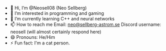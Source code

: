 - 👋 Hi, I’m @Neosell08 (Neo Sellberg)
- 👀 I’m interested in programming and gaming
- 🌱 I’m currently learning C++ and neural networks
- 📫 How to reach me
  Email: neo@sellberg-astrom.se
  Discord username: neosell (will almost certainly respond here)
- 😄 Pronouns: He/Him
- ⚡ Fun fact: I'm a cat person.

<!---
Neosell08/Neosell08 is a ✨ special ✨ repository because its `README.md` (this file) appears on your GitHub profile.
You can click the Preview link to take a look at your changes.
--->
